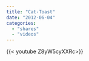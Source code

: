 ```yaml
---
title: "Cat-Toast"
date: "2012-06-04"
categories:
  - "shares"
  - "videos"
---
```


<div style="width: 70vw;">{{< youtube Z8yW5cyXXRc>}}</div>

